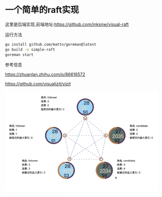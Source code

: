 # 一个简单的raft实现

这里是后端实现,前端地址:https://github.com/inksnw/visual-raft

运行方法

```bash
go install github.com/mattn/goreman@latest
go build -o simple-raft
goreman start
```

参考信息

https://zhuanlan.zhihu.com/p/86616572

https://github.com/visualizit/vizit

![iShot_2022-06-18_00.34.58](./iShot_2022-06-18_00.34.58.gif)
